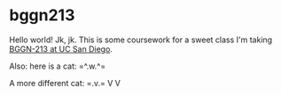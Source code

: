 # bggn213

Hello world!  Jk, jk. 
This is some coursework for a sweet class I'm taking [BGGN-213 at UC San Diego](https://bioboot.github.io/bggn213_S19/).

Also: here is a cat: =^.w.^=


A more different cat:  =.v.=
                        V V
